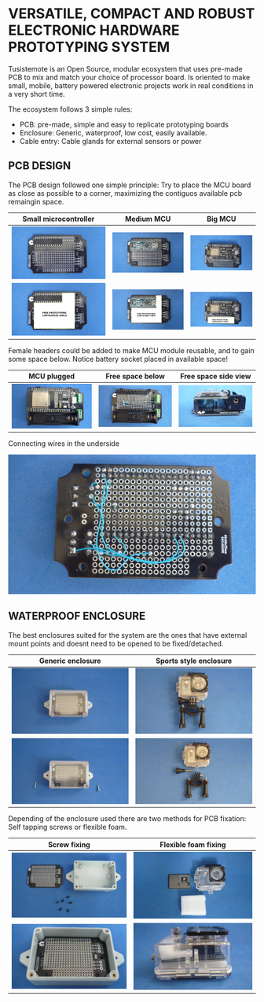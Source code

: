 # VERSATILE, COMPACT AND ROBUST ELECTRONIC HARDWARE PROTOTYPING SYSTEM


Tusistemote is an Open Source, modular ecosystem that uses pre-made PCB to mix and match your choice of processor board. Is oriented to make small, mobile, battery powered electronic projects work in real conditions in a very short time.

The ecosystem follows 3 simple rules:

* PCB: pre-made, simple and easy to replicate prototyping boards
* Enclosure: Generic, waterproof, low cost, easily available.
* Cable entry: Cable glands for external sensors or power

## PCB DESIGN

The PCB design followed one simple principle: Try to place the MCU board as close as possible to a corner, maximizing the contiguos available pcb remaingin space.

Small microcontroller         |Medium MCU                      | Big MCU                 
------------------------------|--------------------------------|-----------------------------
![](/assets/img/dil.jpg)      |![](/assets/img/small.jpg)      |![](/assets/img/big.jpg) 
![](/assets/img/dilspace.png) |![](/assets/img/smallspace.png) |![](/assets/img/bigspace.png)

Female headers could be added to make MCU module reusable, and to gain some space below. Notice battery socket placed in available space!

MCU plugged                      |Free space below                | Free space side view                 
---------------------------------|--------------------------------|------------------------------
![](/assets/img/mcuinsocket.jpg) |![](/assets/img/spacebelow.jpg) |![](/assets/img/spaceside.jpg) 


Connecting wires in the underside

![CONNECTINGWIRES](/assets/img/connections.jpg)

## WATERPROOF ENCLOSURE

The best enclosures suited for the system are the ones that have external mount points and doesnt need to be opened to be fixed/detached.

Generic enclosure                    |Sports style enclosure              
-------------------------------------|------------------------------------
![](/assets/img/genericfixed.jpg)    |![](/assets/img/sportsfixed.jpg)    
![](/assets/img/genericdetached.jpg) |![](/assets/img/sportsdetached.jpg) 

Depending of the enclosure used there are two methods for PCB fixation: Self tapping screws or flexible foam.

Screw fixing                  |Flexible foam fixing               
------------------------------|------------------------------------
![](/assets/img/boardscrews.Jjpg) |![](/assets/img/boardfoam.jpg)    
![](/assets/img/boardscrewed.jpg) |![](/assets/img/boardfoamclosed.jpg) 
